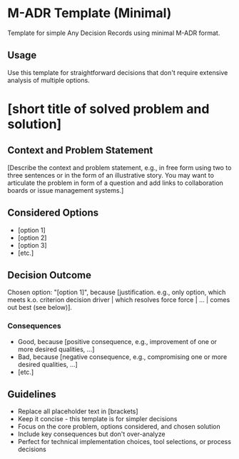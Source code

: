 # M-ADR Template (Minimal)

Template for simple Any Decision Records using minimal M-ADR format.

## Usage

Use this template for straightforward decisions that don't require extensive analysis of multiple options.

<madr-template-minimal>

# [short title of solved problem and solution]

## Context and Problem Statement

[Describe the context and problem statement, e.g., in free form using two to three sentences or in the form of an illustrative story.
You may want to articulate the problem in form of a question and add links to collaboration boards or issue management systems.]

## Considered Options

- [option 1]
- [option 2]
- [option 3]
- [etc.]

## Decision Outcome

Chosen option: "[option 1]", because [justification. e.g., only option, which meets k.o. criterion decision driver | which resolves force force | … | comes out best (see below)].

### Consequences

- Good, because [positive consequence, e.g., improvement of one or more desired qualities, …]
- Bad, because [negative consequence, e.g., compromising one or more desired qualities, …]
- [etc.]

</madr-template-minimal>

## Guidelines

- Replace all placeholder text in [brackets]
- Keep it concise - this template is for simpler decisions
- Focus on the core problem, options considered, and chosen solution
- Include key consequences but don't over-analyze
- Perfect for technical implementation choices, tool selections, or process decisions


